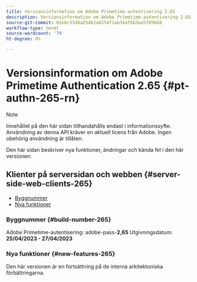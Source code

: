 ```yaml
---
title: Versionsinformation om Adobe Primetime-autentisering 2.65
description: Versionsinformation om Adobe Primetime-autentisering 2.65
source-git-commit: 02ebc3548a254b2a6554f1ab34afbb3ea5f09bb8
workflow-type: tm+mt
source-wordcount: '79'
ht-degree: 0%

---
```


# Versionsinformation om Adobe Primetime Authentication 2.65 {#pt-authn-265-rn}

>[!NOTE]
>
>Innehållet på den här sidan tillhandahålls endast i informationssyfte. Användning av denna API kräver en aktuell licens från Adobe. Ingen obehörig användning är tillåten.

Den här sidan beskriver nya funktioner, ändringar och kända fel i den här versionen:

## Klienter på serversidan och webben {#server-side-web-clients-265}

* [Byggnummer](#build-number-265)
* [Nya funktioner](#new-features-265)

### Byggnummer {#build-number-265}

Adobe Primetime-autentisering: adobe-pass-**2,65**
Utgivningsdatum: **25/04/2023 - 27/04/2023**

### Nya funktioner {#new-features-265}

Den här versionen är en fortsättning på de interna arkitektoniska förbättringarna.
